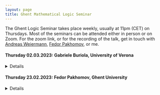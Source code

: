 ```yaml
---
layout: page
title: Ghent Mathematical Logic Seminar
---
```


The Ghent Logic Seminar takes place weekly, usually at 11pm (CET) on Thursdays. Most of the seminars can be attended either in person or on Zoom. For the zoom link, or for the recording of the talk, get in touch with [Andreas Weiermann](http://cage.ugent.be/~weierman/), [Fedor Pakhomov](https://research.ugent.be/web/person/fedor-pakhomov-0/en), or me.

#### Thursday 02.03.2023: Gabriele Buriola, University of Verona

<details><nobr><summary><h5> Title: Higman and Kruskal in Reverse Mathematics</h5></summary></nobr>
 <p>

Abstract: Higman’s lemma and Kruskal’s theorem are two of the most celebrated results in the theory of well quasi-orders. In his seminal paper, G. Higman obtained what is known as Higman’s lemma as a corollary of a more general theorem, dubbed here Higman’s theorem.
J.B. Kruskal was well aware of this more general set up; in the very end of his famous article, he explicitly stated how Higman’s theorem is a special version, restricted to trees of finite branching degree, of Kruskal’s own tree theorem.
In this talk, we present proof-theoretic relations between different version of Higman's and Kruskal's theorems, establishing also their proof-theoretic ordinals.

j.w.w. Peter Schuster and Andreas Weiermann

</p>
</details>
  
  
#### Thursday 23.02.2023: Fedor Pakhomov, Ghent University

<details><nobr><summary><h5> Title: The Logical Strength of Minimal Bad Array Lemma</h5></summary></nobr>
 <p>
   
Abstract: The notion of better quasi order, due to Nash-Williams, has led to a rich body of results, which includes Laver’s famous proof of Fraïssé’s conjecture. A central tool is the minimal bad array principle. In the present paper, we show that this principle is exceptionally strong from the viewpoint of reverse mathematics, a framework from mathematical logic. Specifically, it is equivalent to Π¹₂-comprehension over the base theory ATR₀.

Joint work with Anton Freund and Giovanni Soldá

</p>
</details>

   
   
<!---   
<details><summary>CLICK ME</summary>
<p>

#### yes, even hidden code blocks!

```python
print("hello world!")
```

</p>
</details>
--->
